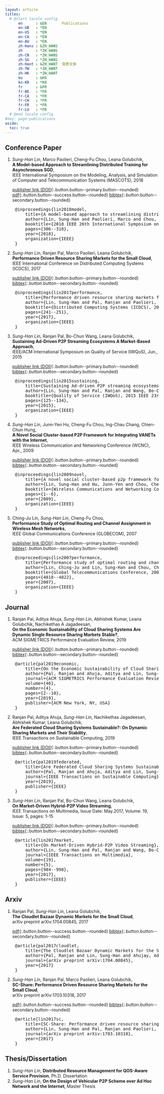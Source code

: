 ```yaml
---
layout: article
titles:
  # @start locale config
      en      : &EN       Publications
      en-GB   : *EN
      en-US   : *EN
      en-CA   : *EN
      en-AU   : *EN
      zh-Hans : &ZH_HANS
      zh      : *ZH_HANS
      zh-CN   : *ZH_HANS
      zh-SG   : *ZH_HANS
      zh-Hant : &ZH_HANT  發表文章
      zh-TW   : *ZH_HANT
      zh-HK   : *ZH_HANT
      ko      : &KO       
      ko-KR   : *KO
      fr      : &FR
      fr-BE   : *FR
      fr-CA   : *FR
      fr-CH   : *FR
      fr-FR   : *FR
      fr-LU   : *FR
  # @end locale config
#key: page-publications
aside:
  toc: true
---
```



## Conference Paper
1. _Sung-Han Lin_, Marco Paolieri, Cheng-Fu Chou, Leana Golubchik, <br/>__A Model-based Approach to Streamlining Distributed Training for Asynchronous SGD__,<br/> IEEE International Symposium on the Modeling, Analysis, and Simulation of Computer and Telecommunication Systems (MASCOTS), 2018

    [publisher link (DOI)](https://ieeexplore.ieee.org/abstract/document/8526895){:.button.button--primary.button--rounded} [pdf](http://www.mscs.mu.edu/~mascots/Papers/34.pdf){:.button.button--success.button--rounded} [bibtex](#paper5){:.button.button--secondary.button--rounded}
    <pre class="expando" id="paper5">
    @inproceedings{lin2018model,
        title={A model-based approach to streamlining distributed training for asynchronous SGD},
        author={Lin, Sung-Han and Paolieri, Marco and Chou, Cheng-Fu and Golubchik, Leana},
        booktitle={2018 IEEE 26th International Symposium on Modeling, Analysis, and Simulation of Computer and Telecommunication Systems (MASCOTS)},
        pages={306--318},
        year={2018},
        organization={IEEE}
    }</pre> 
      
1. _Sung-Han Lin_, Ranjan Pal, Marco Paolieri, Leana Golubchik, <br/>__Performance Driven Resource Sharing Markets for the Small Cloud__,<br/> IEEE International Conference on Distributed Computing Systems (ICDCS), 2017

    [publisher link (DOI)](http://ieeexplore.ieee.org/document/7979971/){:.button.button--primary.button--rounded} [bibtex](#paper4){:.button.button--secondary.button--rounded}
    <pre class="expando" id="paper4">
    @inproceedings{lin2017performance,
        title={Performance driven resource sharing markets for the small cloud},
        author={Lin, Sung-Han and Pal, Ranjan and Paolieri, Marco and Golubchik, Leana},
        booktitle={Distributed Computing Systems (ICDCS), 2017 IEEE 37th International Conference on},
        pages={241--251},
        year={2017},
        organization={IEEE}
    }</pre> 
    
1. _Sung-Han Lin_, Ranjan Pal, Bo-Chun Wang, Leana Golubchik, <br/>__Sustaining Ad-Driven P2P Streaming Ecosystems A Market-Based Approach__,<br/> IEEE/ACM International Symposium on Quality of Service (IWQoS), Jun., 2015

    [publisher link (DOI)](http://ieeexplore.ieee.org/document/7404722/){:.button.button--primary.button--rounded} [bibtex](#paper3){:.button.button--secondary.button--rounded}
    <pre class="expando" id="paper3">
    @inproceedings{lin2015sustaining,
        title={Sustaining Ad-driven P2P streaming ecosystems: A market-based approach},
        author={Lin, Sung-Han and Pal, Ranjan and Wang, Bo-Chun and Golubchik, Leana},
        booktitle={Quality of Service (IWQoS), 2015 IEEE 23rd International Symposium on},
        pages={125--134},
        year={2015},
        organization={IEEE}
    }</pre>
    
1. _Sung-Han Lin_, Junn-Yen Hu, Cheng-Fu Chou, Ing-Chau Chang, Chien-Chun Hung,<br/> __A Novel Social Cluster-based P2P Framework for Integrating VANETs with the Internet__,<br/> IEEE Wireless Communication and Networking Conference (WCNC), Apr., 2009
    
    [publisher link (DOI)](http://ieeexplore.ieee.org/document/4917531/){:.button.button--primary.button--rounded} [bibtex](#paper2){:.button.button--secondary.button--rounded}
    <pre class="expando" id="paper2">
    @inproceedings{lin2009novel,
        title={A novel social cluster-based p2p framework for integrating vanets with the internet},
        author={Lin, Sung-Han and Hu, Junn-Yen and Chou, Cheng-Fu and Chang, Chau and Hung, Chien-Chun},
        booktitle={Wireless Communications and Networking Conference, 2009. WCNC 2009. IEEE},
        pages={1--6},
        year={2009},
        organization={IEEE}
    }</pre>
    
1. Ching-Ju Lin, _Sung-Han Lin_, Cheng-Fu Chou,<br/> __Performance Study of Optimal Routing and Channel Assignment in Wireless Mesh Networks__,<br/> IEEE Global Communications Conference (GLOBECOM), 2007
    
    [publisher link (DOI)](http://ieeexplore.ieee.org/document/4411824/){:.button.button--primary.button--rounded} [bibtex](#paper1){:.button.button--secondary.button--rounded}
    <pre class="expando" id="paper1">
    @inproceedings{lin2007performance,
        title={Performance study of optimal routing and channel assignment in wireless mesh networks},
        author={Lin, Ching-Ju and Lin, Sung-Han and Chou, Cheng-Fu},
        booktitle={Global Telecommunications Conference, 2007. GLOBECOM'07. IEEE},
        pages={4818--4822},
        year={2007},
        organization={IEEE}
    }</pre>

## Journal
1. Ranjan Pal, Aditya Ahuja, _Sung-Han Lin_, Abhishek Kumar, Leana Golubchik, Nachikethas A Jagadeesan, <br/>__On the Economic Sustainability of Cloud Sharing Systems Are Dynamic Single Resource Sharing Markets Stable?__, <br/> ACM SIGMETRICS Performance Evaluation Review, 2019

    [publisher link (DOI)](https://dl.acm.org/doi/abs/10.1145/3372315.3372317){:.button.button--primary.button--rounded} [bibtex](#journal3){:.button.button--secondary.button--rounded}
    <pre class="expando" id="journal3">
    @article{pal2019economic,
        title={On the Economic Sustainability of Cloud Sharing Systems Are Dynamic Single Resource Sharing Markets Stable?},
        author={Pal, Ranjan and Ahuja, Aditya and Lin, Sung-Han and Kumar, Abhishek and Golubchik, Leana and Jagadeesan, Nachikethas A},
        journal={ACM SIGMETRICS Performance Evaluation Review},
        volume={46},
        number={4},
        pages={2--10},
        year={2019},
        publisher={ACM New York, NY, USA}
    }</pre> 

1. Ranjan Pal, Aditya Ahuja, _Sung-Han Lin_, Nachikethas Jagadeesan, Abhishek Kumar, Leana Golubchik, <br/>__Are Federated Cloud Sharing Systems Sustainable?: On Dynamic Sharing Markets and Their Stability__, <br/> IEEE Transactions on Sustainable Computing, 2019

    [publisher link (DOI)](https://ieeexplore.ieee.org/abstract/document/8910459){:.button.button--primary.button--rounded} [bibtex](#journal2){:.button.button--secondary.button--rounded}
    <pre class="expando" id="journal2">
    @article{pal2019federated,
        title={Are Federated Cloud Sharing Systems Sustainable?: On Dynamic Sharing Markets and Their Stability},
        author={Pal, Ranjan and Ahuja, Aditya and Lin, Sung-Han and Jagadeesan, Nachikethas and Kumar, Abhishek and Golubchik, Leana},
        journal={IEEE Transactions on Sustainable Computing},
        year={2019},
        publisher={IEEE}
    }</pre> 

1. _Sung-Han Lin_, Ranjan Pal, Bo-Chun Wang, Leana Golubchik,<br/> __On Market-Driven Hybrid-P2P Video Streaming__,<br/> IEEE Transactions on Multimedia, Issue Date: May.2017, Volume: 19, Issue: 5, pages: 1-15
    
    [publisher link (DOI)](http://ieeexplore.ieee.org/abstract/document/7797208/){:.button.button--primary.button--rounded} [bibtex](#journal1){:.button.button--secondary.button--rounded}
    <pre class="expando" id="journal1">
    @article{lin2017market,
        title={On Market-Driven Hybrid-P2P Video Streaming},
        author={Lin, Sung-Han and Pal, Ranjan and Wang, Bo-Chun and Golubchik, Leana},
        journal={IEEE Transactions on Multimedia},
        volume={19},
        number={5},
        pages={984--998},
        year={2017},
        publisher={IEEE}
    }</pre>

## Arxiv
1. Ranjan Pal, _Sung-Han Lin_, Leana Golubchik,<br/> __The Cloudlet Bazaar Dynamic Markets for the Small Cloud__,<br/> arXiv preprint arXiv:1704.00845, 2017
    
    [pdf](https://arxiv.org/pdf/1704.00845){:.button.button--success.button--rounded} [bibtex](#arxiv2){:.button.button--secondary.button--rounded}
    <pre class="expando" id="arxiv2">
    @article{pal2017cloudlet,
        title={The Cloudlet Bazaar Dynamic Markets for the Small Cloud},
        author={Pal, Ranjan and Lin, Sung-Han and Ahujay, Aditya and Golubchik, Leana},
        journal={arXiv preprint arXiv:1704.00845},
        year={2017}
    }</pre>
    
1. _Sung-Han Lin_, Ranjan Pal, Marco Paolieri, Leana Golubchik,<br/> __SC-Share: Performance Driven Resource Sharing Markets for the Small Cloud__,<br/> arXiv preprint arXiv:1703.10318, 2017
    
    [pdf](https://arxiv.org/pdf/1703.10318){:.button.button--success.button--rounded} [bibtex](#arxiv1){:.button.button--secondary.button--rounded}
    <pre class="expando" id="arxiv1">
    @article{lin2017sc,
        title={SC-Share: Performance driven resource sharing markets for the small cloud},
        author={Lin, Sung-Han and Pal, Ranjan and Paolieri, Marco and Golubchik, Leana},
        journal={arXiv preprint arXiv:1703.10318},
        year={2017}
    }</pre>

## Thesis/Dissertation
1. _Sung-Han Lin_, __Distributed Resource Management for QOS-Aware Service Provision__, Ph.D. Dissertation
1. _Sung-Han Lin_, __On the Design of Vehicular P2P Scheme over Ad Hoc Network and the Internet__, Master Thesis